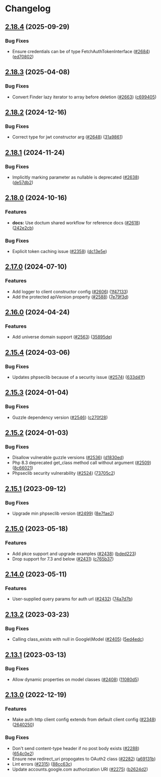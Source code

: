 # Changelog

## [2.18.4](https://github.com/googleapis/google-api-php-client/compare/v2.18.3...v2.18.4) (2025-09-29)

### Bug Fixes

* Ensure credentials can be of type
  FetchAuthTokenInterface ([#2684](https://github.com/googleapis/google-api-php-client/issues/2684)) ([ed70802](https://github.com/googleapis/google-api-php-client/commit/ed70802cc4886ef1f513a2c0b56a8a972db5e7ab))

## [2.18.3](https://github.com/googleapis/google-api-php-client/compare/v2.18.2...v2.18.3) (2025-04-08)

### Bug Fixes

* Convert Finder lazy iterator to array before
  deletion ([#2663](https://github.com/googleapis/google-api-php-client/issues/2663)) ([c699405](https://github.com/googleapis/google-api-php-client/commit/c6994051af1568359c97d267d9ef34ccbda31387))

## [2.18.2](https://github.com/googleapis/google-api-php-client/compare/v2.18.1...v2.18.2) (2024-12-16)

### Bug Fixes

* Correct type for jwt constructor
  arg ([#2648](https://github.com/googleapis/google-api-php-client/issues/2648)) ([31a9861](https://github.com/googleapis/google-api-php-client/commit/31a9861af02a8e9070b395f05caed7ffce0ef8be))

## [2.18.1](https://github.com/googleapis/google-api-php-client/compare/v2.18.0...v2.18.1) (2024-11-24)

### Bug Fixes

* Implicitly marking parameter as nullable is
  deprecated ([#2638](https://github.com/googleapis/google-api-php-client/issues/2638)) ([de57db2](https://github.com/googleapis/google-api-php-client/commit/de57db2fdc0d56de1abbf778b28b77c3347eb3fd))

## [2.18.0](https://github.com/googleapis/google-api-php-client/compare/v2.17.0...v2.18.0) (2024-10-16)

### Features

* **docs:** Use doctum shared workflow for reference
  docs ([#2618](https://github.com/googleapis/google-api-php-client/issues/2618)) ([242e2cb](https://github.com/googleapis/google-api-php-client/commit/242e2cb09ad5b25b047a862b4d521037e74cae29))

### Bug Fixes

* Explicit token caching
  issue ([#2358](https://github.com/googleapis/google-api-php-client/issues/2358)) ([dc13e5e](https://github.com/googleapis/google-api-php-client/commit/dc13e5e3f517148d3c66d151a5ab133b7840d8fb))

## [2.17.0](https://github.com/googleapis/google-api-php-client/compare/v2.16.0...v2.17.0) (2024-07-10)

### Features

* Add logger to client constructor
  config ([#2606](https://github.com/googleapis/google-api-php-client/issues/2606)) ([1f47133](https://github.com/googleapis/google-api-php-client/commit/1f4713329d71111a317cda8ef8603fa1bdc88858))
* Add the protected apiVersion
  property ([#2588](https://github.com/googleapis/google-api-php-client/issues/2588)) ([7e79f3d](https://github.com/googleapis/google-api-php-client/commit/7e79f3d7be4811f760e19cc4a2c558e04196ec1d))

## [2.16.0](https://github.com/googleapis/google-api-php-client/compare/v2.15.4...v2.16.0) (2024-04-24)

### Features

* Add universe domain
  support ([#2563](https://github.com/googleapis/google-api-php-client/issues/2563)) ([35895de](https://github.com/googleapis/google-api-php-client/commit/35895ded90b507074b3430a94a5790ddd01f39f0))

## [2.15.4](https://github.com/googleapis/google-api-php-client/compare/v2.15.3...v2.15.4) (2024-03-06)

### Bug Fixes

* Updates phpseclib because of a security
  issue ([#2574](https://github.com/googleapis/google-api-php-client/issues/2574)) ([633d41f](https://github.com/googleapis/google-api-php-client/commit/633d41f1b65fdb71a83bf747f7a3ad9857f6d02a))

## [2.15.3](https://github.com/googleapis/google-api-php-client/compare/v2.15.2...v2.15.3) (2024-01-04)

### Bug Fixes

* Guzzle dependency
  version ([#2546](https://github.com/googleapis/google-api-php-client/issues/2546)) ([c270f28](https://github.com/googleapis/google-api-php-client/commit/c270f28b00594a151a887edd3cfd205594a1256a))

## [2.15.2](https://github.com/googleapis/google-api-php-client/compare/v2.15.1...v2.15.2) (2024-01-03)

### Bug Fixes

* Disallow vulnerable guzzle
  versions ([#2536](https://github.com/googleapis/google-api-php-client/issues/2536)) ([d1830ed](https://github.com/googleapis/google-api-php-client/commit/d1830ede17114a4951ab9e60b3b9bcd9393b8668))
* Php 8.3 deprecated get_class method call without
  argument ([#2509](https://github.com/googleapis/google-api-php-client/issues/2509)) ([8c66021](https://github.com/googleapis/google-api-php-client/commit/8c6602119b631e1a9da4dbe219af18d51c8dab8e))
* Phpseclib security
  vulnerability ([#2524](https://github.com/googleapis/google-api-php-client/issues/2524)) ([73705c2](https://github.com/googleapis/google-api-php-client/commit/73705c2a65bfc01fa6d7717b7f401b8288fe0587))

## [2.15.1](https://github.com/googleapis/google-api-php-client/compare/v2.15.0...v2.15.1) (2023-09-12)

### Bug Fixes

* Upgrade min phpseclib
  version ([#2499](https://github.com/googleapis/google-api-php-client/issues/2499)) ([8e7fae2](https://github.com/googleapis/google-api-php-client/commit/8e7fae2b79cfc1b72026347abf6314d91442a018))

## [2.15.0](https://github.com/googleapis/google-api-php-client/compare/v2.14.0...v2.15.0) (2023-05-18)

### Features

* Add pkce support and upgrade
  examples ([#2438](https://github.com/googleapis/google-api-php-client/issues/2438)) ([bded223](https://github.com/googleapis/google-api-php-client/commit/bded223ece445a6130cde82417b20180b1d6698a))
* Drop support for 7.3 and
  below ([#2431](https://github.com/googleapis/google-api-php-client/issues/2431)) ([c765b37](https://github.com/googleapis/google-api-php-client/commit/c765b379e95ab272b6a87aa802d9f5507eaeb2e7))

## [2.14.0](https://github.com/googleapis/google-api-php-client/compare/v2.13.2...v2.14.0) (2023-05-11)


### Features

* User-supplied query params for auth url ([#2432](https://github.com/googleapis/google-api-php-client/issues/2432)) ([74a7d7b](https://github.com/googleapis/google-api-php-client/commit/74a7d7b838acb08afc02b449f338fbe6577cb03c))

## [2.13.2](https://github.com/googleapis/google-api-php-client/compare/v2.13.1...v2.13.2) (2023-03-23)


### Bug Fixes

* Calling class_exists with null in Google\Model ([#2405](https://github.com/googleapis/google-api-php-client/issues/2405)) ([5ed4edc](https://github.com/googleapis/google-api-php-client/commit/5ed4edc9315110a715e9763d27ee6761e1aaa00a))

## [2.13.1](https://github.com/googleapis/google-api-php-client/compare/v2.13.0...v2.13.1) (2023-03-13)


### Bug Fixes

* Allow dynamic properties on model classes ([#2408](https://github.com/googleapis/google-api-php-client/issues/2408)) ([11080d5](https://github.com/googleapis/google-api-php-client/commit/11080d5e85a040751a13aca8131f93c7d910db11))

## [2.13.0](https://github.com/googleapis/google-api-php-client/compare/v2.12.6...v2.13.0) (2022-12-19)


### Features

* Make auth http client config extends from default client config ([#2348](https://github.com/googleapis/google-api-php-client/issues/2348)) ([2640250](https://github.com/googleapis/google-api-php-client/commit/2640250c7bab479f378972733dcc0a3e9b2e14f8))


### Bug Fixes

* Don't send content-type header if no post body exists ([#2288](https://github.com/googleapis/google-api-php-client/issues/2288)) ([654c0e2](https://github.com/googleapis/google-api-php-client/commit/654c0e29ab78aba8bfef52fd3d06a3b2b39c4e0d))
* Ensure new redirect_uri propogates to OAuth2 class ([#2282](https://github.com/googleapis/google-api-php-client/issues/2282)) ([a69131b](https://github.com/googleapis/google-api-php-client/commit/a69131b6488735d112a529a278cfc8b875e18647))
* Lint errors ([#2315](https://github.com/googleapis/google-api-php-client/issues/2315)) ([88cc63c](https://github.com/googleapis/google-api-php-client/commit/88cc63c38b0cf88629f66fdf8ba6006f6c6d5a2c))
* Update accounts.google.com authorization URI ([#2275](https://github.com/googleapis/google-api-php-client/issues/2275)) ([b2624d2](https://github.com/googleapis/google-api-php-client/commit/b2624d21fce894126b9975a872cf5cda8038b254))
